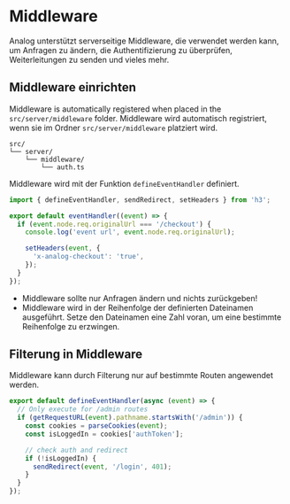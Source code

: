 # Middleware

Analog unterstützt serverseitige Middleware, die verwendet werden kann, um Anfragen zu ändern, die Authentifizierung zu überprüfen, Weiterleitungen zu senden und vieles mehr.

## Middleware einrichten

Middleware is automatically registered when placed in the `src/server/middleware` folder.
Middleware wird automatisch registriert, wenn sie im Ordner `src/server/middleware` platziert wird.

```treeview
src/
└── server/
    └── middleware/
        └── auth.ts
```

Middleware wird mit der Funktion `defineEventHandler` definiert.

```ts
import { defineEventHandler, sendRedirect, setHeaders } from 'h3';

export default eventHandler((event) => {
  if (event.node.req.originalUrl === '/checkout') {
    console.log('event url', event.node.req.originalUrl);

    setHeaders(event, {
      'x-analog-checkout': 'true',
    });
  }
});
```

- Middleware sollte nur Anfragen ändern und nichts zurückgeben!
- Middleware wird in der Reihenfolge der definierten Dateinamen ausgeführt. Setze den Dateinamen eine Zahl voran, um eine bestimmte Reihenfolge zu erzwingen.

## Filterung in Middleware

Middleware kann durch Filterung nur auf bestimmte Routen angewendet werden.

```ts
export default defineEventHandler(async (event) => {
  // Only execute for /admin routes
  if (getRequestURL(event).pathname.startsWith('/admin')) {
    const cookies = parseCookies(event);
    const isLoggedIn = cookies['authToken'];

    // check auth and redirect
    if (!isLoggedIn) {
      sendRedirect(event, '/login', 401);
    }
  }
});
```
